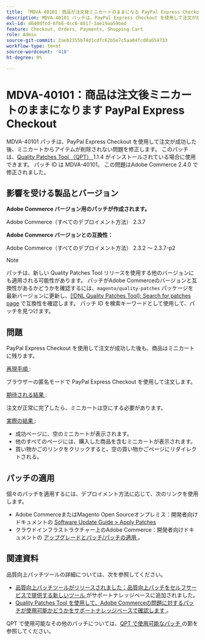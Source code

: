 ```yaml
---
title: 「MDVA-40101：商品が注文後ミニカートのままになる PayPal Express Checkout」
description: MDVA-40101 パッチは、PayPal Express Checkout を使用して注文が成功した後、ミニカートからアイテムが削除されない問題を修正します。 このパッチは、[Quality Patches Tool （QPT） ] （https://experienceleague.adobe.com/ja/docs/commerce-operations/upgrade-guide/patches/overview） 1.1.4 がインストールされている場合に利用できます。 パッチ ID は MDVA-40101。 この問題はAdobe Commerce 2.4.0 で修正されました。
exl-id: d640dfcd-6fb6-4cc6-8817-3ae19aa59bed
feature: Checkout, Orders, Payments, Shopping Cart
role: Admin
source-git-commit: 2aeb2355b74d1cdfc62b5e7c5aa04fcd0a654733
workflow-type: tm+mt
source-wordcount: '410'
ht-degree: 0%

---
```


# MDVA-40101：商品は注文後ミニカートのままになります PayPal Express Checkout

MDVA-40101 パッチは、PayPal Express Checkout を使用して注文が成功した後、ミニカートからアイテムが削除されない問題を修正します。 このパッチは、[Quality Patches Tool （QPT） ](https://experienceleague.adobe.com/ja/docs/commerce-operations/upgrade-guide/patches/overview)1.1.4 がインストールされている場合に使用できます。 パッチ ID は MDVA-40101。 この問題はAdobe Commerce 2.4.0 で修正されました。

## 影響を受ける製品とバージョン

**Adobe Commerce バージョン用のパッチが作成されます。**

Adobe Commerce（すべてのデプロイメント方法） 2.3.7

**Adobe Commerce バージョンとの互換性：**

Adobe Commerce（すべてのデプロイメント方法） 2.3.2 ～ 2.3.7-p2

>[!NOTE]
>
>パッチは、新しい Quality Patches Tool リリースを使用する他のバージョンにも適用される可能性があります。 パッチがAdobe Commerceのバージョンと互換性があるかどうかを確認するには、`magento/quality-patches` パッケージを最新バージョンに更新し、[[!DNL Quality Patches Tool]: Search for patches page](https://experienceleague.adobe.com/tools/commerce-quality-patches/index.html?lang=ja) で互換性を確認します。 パッチ ID を検索キーワードとして使用して、パッチを見つけます。

## 問題

PayPal Express Checkout を使用して注文が成功した後も、商品はミニカートに残ります。

<u> 再現手順 </u>:

ブラウザーの匿名モードで PayPal Express Checkout を使用して注文します。

<u> 期待される結果 </u>:

注文が正常に完了したら、ミニカートは空にする必要があります。

<u> 実際の結果 </u>:

* 成功ページに、空のミニカートが表示されます。
* 他のすべてのページには、購入した商品を含むミニカートが表示されます。
* 買い物かごのリンクをクリックすると、空の買い物かごページにリダイレクトされる。

## パッチの適用

個々のパッチを適用するには、デプロイメント方法に応じて、次のリンクを使用します。

* Adobe CommerceまたはMagento Open Sourceオンプレミス：開発者向けドキュメントの [Software Update Guide > Apply Patches](https://experienceleague.adobe.com/ja/docs/commerce-operations/tools/quality-patches-tool/usage)
* クラウドインフラストラクチャー上のAdobe Commerce：開発者向けドキュメントの [ アップグレードとパッチ/パッチの適用 ](https://experienceleague.adobe.com/ja/docs/commerce-cloud-service/user-guide/develop/upgrade/apply-patches)。

## 関連資料

品質向上パッチツールの詳細については、次を参照してください。

* [ 品質向上パッチツールがリリースされました：品質向上パッチをセルフサービスで提供する新しいツール ](/help/announcements/adobe-commerce-announcements/magento-quality-patches-released-new-tool-to-self-serve-quality-patches.md) がサポートナレッジベースに追加されました。
* [Quality Patches Tool を使用して、Adobe Commerceの問題に対するパッチが使用可能かどうかをサポートナレッジベースで確認します ](/help/support-tools/patches-available-in-qpt-tool/check-patch-for-magento-issue-with-magento-quality-patches.md)。

QPT で使用可能なその他のパッチについては、[QPT で使用可能なパッチ ](https://support.magento.com/hc/en-us/sections/360010506631-Patches-available-in-QPT-tool-) の節を参照してください。
